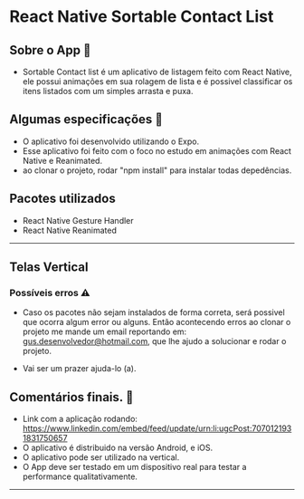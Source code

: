 # React Native Sortable Contact List

## Sobre o App 📱
- Sortable Contact list é um aplicativo de listagem feito com React Native, ele possui animações em sua rolagem de lista e é possivel 
classificar os itens listados com um simples arrasta e puxa. 

## Algumas especificações 📝

- O aplicativo foi desenvolvido utilizando o Expo.
- Esse aplicativo foi feito com o foco no estudo em animações com React Native e Reanimated.
- ao clonar o projeto, rodar "npm install" para instalar todas depedências. 

## Pacotes utilizados
- React Native Gesture Handler
- React Native Reanimated

---

## Telas Vertical

### Possíveis erros ⚠️

- Caso os pacotes não sejam instalados de forma correta, será possivel que ocorra algum error ou alguns. Então acontecendo erros ao clonar o projeto me mande um email reportando em: gus.desenvolvedor@hotmail.com, que lhe ajudo a solucionar e rodar o projeto. 

- Vai ser um prazer ajuda-lo (a). 


## Comentários finais. 💬
- Link com a aplicação rodando: https://www.linkedin.com/embed/feed/update/urn:li:ugcPost:7070121931831750657
- O aplicativo é distribuido na versão Android, e iOS.
- O aplicativo pode ser utilizado  na vertical.
- O App deve ser testado em um dispositivo real para testar a performance qualitativamente.

--- 
